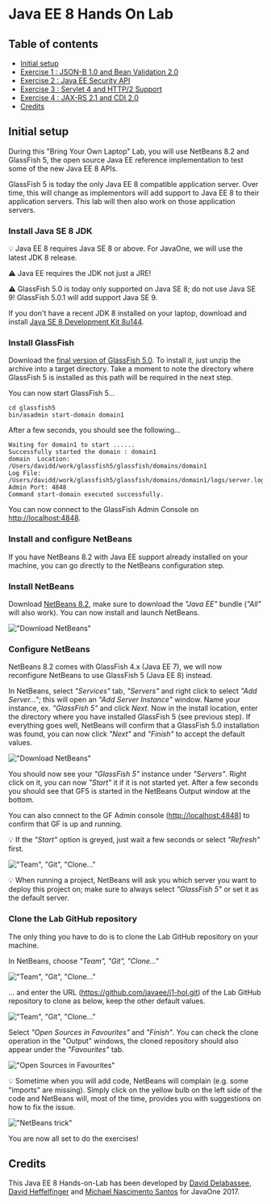 # Java EE 8 Hands On Lab

## Table of contents

* [Initial setup](#initial-setup)
* [Exercise 1 : JSON-B 1.0 and Bean Validation 2.0](ex-jsonb-beanval.md)
* [Exercise 2 : Java EE Security API](ex-security.md) 
* [Exercise 3 : Servlet 4 and HTTP/2 Support](ex-servlet.md)
* [Exercise 4 : JAX-RS 2.1 and CDI 2.0]()
* [Credits](#Credits)


## Initial setup

During this "Bring Your Own Laptop" Lab, you will use NetBeans 8.2 and GlassFish 5, the open source Java EE reference implementation to test some of the new Java EE 8 APIs. 

GlassFish 5 is today the only Java EE 8 compatible application server. Over time,  this will change as implementors will add support to Java EE 8 to their application servers. This lab will then also work on those application servers.

### Install Java SE 8 JDK

:bulb: Java EE 8 requires Java SE 8 or above. For JavaOne, we will use the latest JDK 8 release.

:warning: Java EE requires the JDK not just a JRE!

:warning: GlassFish 5.0 is today only supported on Java SE 8; do not use Java SE 9! GlassFish 5.0.1 will add support Java SE 9.

If you don't have a recent JDK 8 installed on your laptop, download and install [Java SE 8 Development Kit 8u144](http://www.oracle.com/technetwork/java/javase/downloads/jdk8-downloads-2133151.html).


### Install GlassFish

Download the [final version of GlassFish 5.0](http://download.oracle.com/glassfish/5.0/release/glassfish-5.0.zip). To install it, just unzip the archive into a target directory. Take a moment to note the directory where GlassFish 5 is installed as this path will be required in the next step.

You can now start GlassFish 5...
```
cd glassfish5
bin/asadmin start-domain domain1
```

After a few seconds, you should see the following...
```
Waiting for domain1 to start ......
Successfully started the domain : domain1
domain  Location: /Users/davidd/work/glassfish5/glassfish/domains/domain1
Log File: /Users/davidd/work/glassfish5/glassfish/domains/domain1/logs/server.log
Admin Port: 4848
Command start-domain executed successfully.
```

You can now connect to the GlassFish Admin Console on [http://localhost:4848](http://localhost:4848).

### Install and configure NetBeans

If you have NetBeans 8.2 with Java EE support already installed on your machine, you can go directly to the NetBeans configuration step.

### Install NetBeans

Download [NetBeans 8.2](https://netbeans.org/downloads/), make sure to download the *"Java EE"* bundle (*"All"* will also work). You can now install and launch NetBeans.

!["Download NetBeans"](pic/pic0-nb.jpg)

### Configure NetBeans

NetBeans 8.2 comes with GlassFish 4.x (Java EE 7), we will now reconfigure NetBeans to use GlassFish 5 (Java EE 8) instead.

In NetBeans, select *"Services"* tab, *"Servers"* and right click to select *"Add Server..."*; this will open an *"Add Server Instance"* window. Name your instance, ex. *"GlassFish 5"* and click *Next*. Now in the install location, enter the directory where you have installed GlassFish 5 (see previous step). If everything goes well, NetBeans will confirm that a GlassFish 5.0 installation was found, you can now click *"Next"* and *"Finish"* to accept the default values.

!["Download NetBeans"](pic/pic0-nbgf.jpg)

You should now see your *"GlassFish 5"* instance under *"Servers"*. Right click on it, you can now *"Start"* it if it is not started yet. After a few seconds you should see that GF5 is started in the NetBeans Output window at the bottom. 

You can also connect to the GF Admin console ([http://localhost:4848](http://localhost:4848)] to confirm that GF is up and running.

:bulb: If the *"Start"* option is greyed, just wait a few seconds or select 
*"Refresh"* first.

!["Team", "Git", "Clone..."](pic/pic0-1.jpg)


:bulb: When running a project, NetBeans will ask you which server you want to deploy this project on; make sure to always select *"GlassFish 5"* or set it as the default server.


### Clone the Lab GitHub repository

The only thing you have to do is to clone the Lab GitHub repository on your machine.

In NetBeans, choose *"Team", "Git", "Clone..."*

!["Team", "Git", "Clone..."](pic/pic0-2.jpg)

... and enter the URL (https://github.com/javaee/j1-hol.git) of the Lab GitHub repository to clone as below, keep the other default values.

!["Team", "Git", "Clone..."](pic/pic0-3.jpg)

Select *"Open Sources in Favourites"* and *"Finish"*. You can check the clone operation in the "Output" windows, the cloned repository should also appear under the *"Favourites"* tab.

!["Open Sources in Favourites"](pic/pic0-4.jpg)

:bulb: Sometime when you will add code, NetBeans will complain (e.g. some "imports" are missing). Simply click on the yellow bulb on the left side of the code and NetBeans will, most of the time, provides you with suggestions on how to fix the issue.

!["NetBeans trick"](pic/pic0-5.jpg)

You are now all set to do the exercises!


## Credits

This Java EE 8 Hands-on-Lab has been developed by [David Delabassee](https://twitter.com/delabassee), [David Heffelfinger](https://twitter.com/ensode) and [Michael Nascimento Santos](https://twitter.com/mr__m) for JavaOne 2017.



